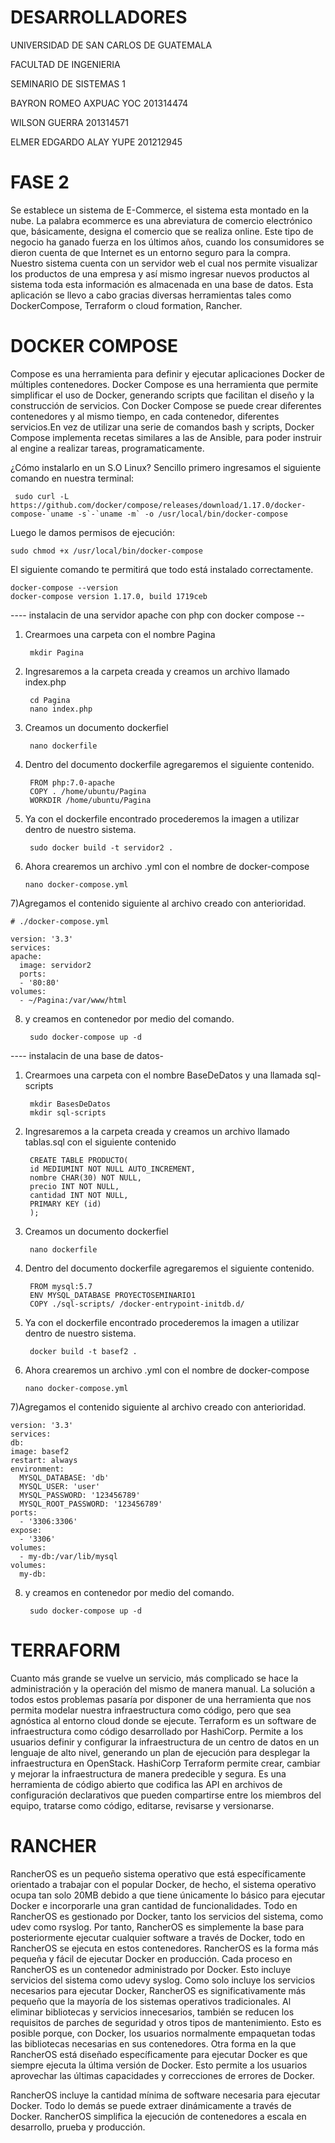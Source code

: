 # DESARROLLADORES
UNIVERSIDAD DE SAN CARLOS DE GUATEMALA

FACULTAD DE INGENIERIA

SEMINARIO DE SISTEMAS 1

BAYRON ROMEO AXPUAC YOC 201314474

WILSON GUERRA 201314571

ELMER EDGARDO ALAY YUPE 201212945 

# FASE 2
Se establece un sistema de E-Commerce, el sistema esta montado en la nube.  La palabra ecommerce es una abreviatura de comercio electrónico que, básicamente, designa el comercio que se realiza online. Este tipo de negocio ha ganado fuerza en los últimos años, cuando los consumidores se dieron cuenta de que Internet es un entorno seguro para la compra. Nuestro sistema cuenta con un servidor web el cual nos permite visualizar los productos de una empresa y así mismo ingresar nuevos productos al sistema toda esta información es almacenada en una base de datos. Esta aplicación se llevo a cabo gracias diversas herramientas tales como DockerCompose, Terraform o cloud formation, Rancher. 




# DOCKER COMPOSE
Compose es una herramienta para definir y ejecutar aplicaciones Docker de múltiples contenedores. Docker Compose es una herramienta que permite simplificar el uso de Docker, generando scripts que facilitan el diseño y la construcción de servicios. Con Docker Compose se puede crear diferentes contenedores y al mismo tiempo, en cada contenedor, diferentes servicios.En vez de utilizar una serie de comandos bash y scripts, Docker Compose implementa recetas similares a las de Ansible, para poder instruir al engine a realizar tareas, programaticamente. 

¿Cómo instalarlo en un S.O Linux?
Sencillo primero ingresamos el siguiente comando en nuestra terminal:
                
     sudo curl -L https://github.com/docker/compose/releases/download/1.17.0/docker-compose-`uname -s`-`uname -m` -o /usr/local/bin/docker-compose
      
Luego le damos permisos de ejecución:

    sudo chmod +x /usr/local/bin/docker-compose
    
El siguiente comando te permitirá que todo está instalado correctamente.


    docker-compose --version
    docker-compose version 1.17.0, build 1719ceb
    
---- instalacin de una servidor apache con php con docker compose --
1) Crearmoes una carpeta con el nombre Pagina

        mkdir Pagina
         
      
2) Ingresaremos a la carpeta creada y creamos un archivo llamado index.php


        cd Pagina
        nano index.php

3) Creamos un documento dockerfiel
    
      
        nano dockerfile
4) Dentro del documento dockerfile agregaremos el siguiente contenido.

        FROM php:7.0-apache
        COPY . /home/ubuntu/Pagina
        WORKDIR /home/ubuntu/Pagina
        
5) Ya con el dockerfile encontrado procederemos la imagen a utilizar dentro de nuestro sistema.

        sudo docker build -t servidor2 .
        
6) Ahora crearemos un archivo .yml con el nombre de docker-compose

       nano docker-compose.yml
       
7)Agregamos el contenido siguiente al archivo creado con anterioridad.

    # ./docker-compose.yml

    version: '3.3'
    services:
    apache:
      image: servidor2
      ports:
      - '80:80'
    volumes:
      - ~/Pagina:/var/www/html

8) y creamos en contenedor por medio del comando.

        sudo docker-compose up -d   
        
        
---- instalacin de una base de datos-
1) Crearmoes una carpeta con el nombre BaseDeDatos y una llamada sql-scripts

        mkdir BasesDeDatos
        mkdir sql-scripts
        
         
      
2) Ingresaremos a la carpeta creada y creamos un archivo llamado tablas.sql con el siguiente contenido


        CREATE TABLE PRODUCTO(
        id MEDIUMINT NOT NULL AUTO_INCREMENT,
        nombre CHAR(30) NOT NULL,
        precio INT NOT NULL,
        cantidad INT NOT NULL,
        PRIMARY KEY (id)
        );

3) Creamos un documento dockerfiel
    
      
        nano dockerfile
4) Dentro del documento dockerfile agregaremos el siguiente contenido.

        FROM mysql:5.7
        ENV MYSQL_DATABASE PROYECTOSEMINARIO1
        COPY ./sql-scripts/ /docker-entrypoint-initdb.d/
        
5) Ya con el dockerfile encontrado procederemos la imagen a utilizar dentro de nuestro sistema.

        docker build -t basef2 .
        
6) Ahora crearemos un archivo .yml con el nombre de docker-compose

       nano docker-compose.yml
       
7)Agregamos el contenido siguiente al archivo creado con anterioridad.

    version: '3.3'
    services:
    db:
    image: basef2
    restart: always
    environment:
      MYSQL_DATABASE: 'db'
      MYSQL_USER: 'user'
      MYSQL_PASSWORD: '123456789'
      MYSQL_ROOT_PASSWORD: '123456789'
    ports:
      - '3306:3306'
    expose:
      - '3306'
    volumes:
      - my-db:/var/lib/mysql
    volumes:
      my-db:

8) y creamos en contenedor por medio del comando.

        sudo docker-compose up -d          
        

# TERRAFORM
Cuanto más grande se vuelve un servicio, más complicado se hace la administración y la operación del mismo de manera manual. La solución a todos estos problemas pasaría por disponer de una herramienta que nos permita modelar nuestra infraestructura como código, pero que sea agnóstica al entorno cloud donde se ejecute.
Terraform es un software de infraestructura como código desarrollado por HashiCorp. Permite a los usuarios definir y configurar la infraestructura de un centro de datos en un lenguaje de alto nivel, generando un plan de ejecución para desplegar la infraestructura en OpenStack. HashiCorp Terraform permite crear, cambiar y mejorar la infraestructura de manera predecible y segura. Es una herramienta de código abierto que codifica las API en archivos de configuración declarativos que pueden compartirse entre los miembros del equipo, tratarse como código, editarse, revisarse y versionarse.


# RANCHER
RancherOS es un pequeño sistema operativo que está específicamente orientado a trabajar con el popular Docker, de hecho, el sistema operativo ocupa tan solo 20MB debido a que tiene únicamente lo básico para ejecutar Docker e incorporarle una gran cantidad de funcionalidades. Todo en RancherOS es gestionado por Docker, tanto los servicios del sistema, como udev como rsyslog. Por tanto, RancherOS es simplemente la base para posteriormente ejecutar cualquier software a través de Docker, todo en RancherOS se ejecuta en estos contenedores. RancherOS es la forma más pequeña y fácil de ejecutar Docker en producción. Cada proceso en RancherOS es un contenedor administrado por Docker. Esto incluye servicios del sistema como udevy syslog. Como solo incluye los servicios necesarios para ejecutar Docker, RancherOS es significativamente más pequeño que la mayoría de los sistemas operativos tradicionales. Al eliminar bibliotecas y servicios innecesarios, también se reducen los requisitos de parches de seguridad y otros tipos de mantenimiento. Esto es posible porque, con Docker, los usuarios normalmente empaquetan todas las bibliotecas necesarias en sus contenedores. Otra forma en la que RancherOS está diseñado específicamente para ejecutar Docker es que siempre ejecuta la última versión de Docker. Esto permite a los usuarios aprovechar las últimas capacidades y correcciones de errores de Docker.

RancherOS incluye la cantidad mínima de software necesaria para ejecutar Docker. Todo lo demás se puede extraer dinámicamente a través de Docker. RancherOS simplifica la ejecución de contenedores a escala en desarrollo, prueba y producción.
